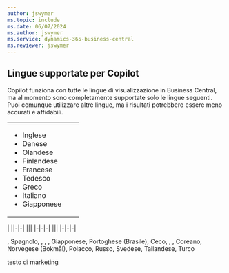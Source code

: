 ```yaml
---
author: jswymer
ms.topic: include
ms.date: 06/07/2024
ms.author: jswymer
ms.service: dynamics-365-business-central
ms.reviewer: jswymer
---
```

## Lingue supportate per Copilot

Copilot funziona con tutte le lingue di visualizzazione in Business Central, ma al momento sono completamente supportate solo le lingue seguenti. Puoi comunque utilizzare altre lingue, ma i risultati potrebbero essere meno accurati e affidabili.

||||
|-|-|-|
|<ul><li>Inglese</li><li>Danese</li><li>Olandese</li><li>Finlandese</li><li>Francese</li><li>Tedesco</li><li>Greco</li><li>Italiano</li><li>Giapponese</li>|
|
||-|-|
|||
|-|-|-|
|||
|-|-|-|


, Spagnolo, , , , Giapponese, Portoghese (Brasile), Ceco, , , Coreano, Norvegese (Bokmål), Polacco, Russo, Svedese, Tailandese, Turco


testo di marketing